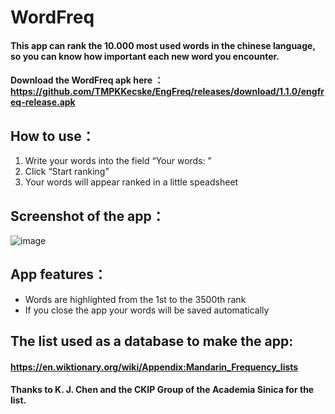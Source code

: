 # WordFreq
#### This app can rank the 10.000 most used words in the chinese language, so you can know how important each new word you encounter. 
####  Download the WordFreq apk here ： https://github.com/TMPKKecske/EngFreq/releases/download/1.1.0/engfreq-release.apk
## How to use：
1. Write your words into the field “Your words: ”
2. Click “Start ranking”
3. Your words will appear ranked in a little speadsheet
## Screenshot of the app：
![image](https://github.com/TMPKKecske/WordFreq/assets/60364668/343ced17-dfc4-42fd-8368-c60e04dd9115)
## App features：
- Words are highlighted from the 1st to the 3500th rank
- If you close the app your words will be saved automatically 
## The list used as a database to make the app:
#### https://en.wiktionary.org/wiki/Appendix:Mandarin_Frequency_lists
#### Thanks to K. J. Chen and the CKIP Group of the Academia Sinica for the list. 

